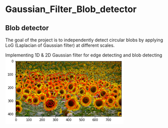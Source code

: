 # Gaussian_Filter_Blob_detector

## Blob detector

The goal of the project is to independently detect circular blobs by applying LoG (Laplacian of Gaussian filter) at different scales.

Implementing 1D & 2D Gaussian filter for edge detecting and blob detecting  
![image](https://github.com/xywang0001/Gaussian_Filter_Blob_detector/blob/master/Result/Blob_detector.png)
